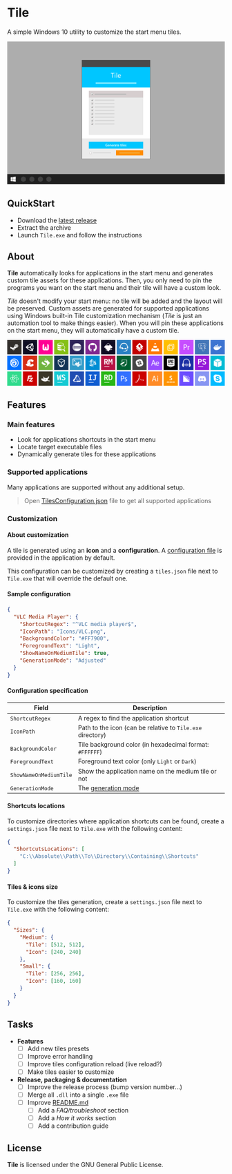 # Tile

A simple Windows 10 utility to customize the start menu tiles.

![Demonstration of the application](./Tile/resources/dist/tile-demo.gif)

## QuickStart

- Download the [latest release](https://github.com/GaelGirodon/Tile/releases)
- Extract the archive
- Launch `Tile.exe` and follow the instructions

## About

**Tile** automatically looks for applications in the start menu
and generates custom tile assets for these applications.
Then, you only need to pin the programs you want on the start menu
and their tile will have a custom look.

*Tile* doesn't modify your start menu: no tile will be added and the layout
will be preserved. Custom assets are generated for supported applications
using Windows built-in Tile customization mechanism
(*Tile* is just an automation tool to make things easier).
When you will pin these applications on the start menu, they will
automatically have a custom tile.

![Examples of generated tiles](./Tile/resources/dist/mosaic-tiles.png)

## Features

### Main features

- Look for applications shortcuts in the start menu
- Locate target executable files
- Dynamically generate tiles for these applications

### Supported applications

Many applications are supported without any additional setup.

> Open [TilesConfiguration.json](Tile/Tile.Core/Resources/TilesConfiguration.json)
> file to get all supported applications

### Customization

#### About customization

A tile is generated using an **icon** and a **configuration**.
A [configuration file](Tile/Tile.Core/Resources/TilesConfiguration.json)
is provided in the application by default.

This configuration can be customized by creating a `tiles.json` file
next to `Tile.exe` that will override the default one.

#### Sample configuration

```json
{
  "VLC Media Player": {
    "ShortcutRegex": "^VLC media player$",
    "IconPath": "Icons/VLC.png",
    "BackgroundColor": "#FF7900",
    "ForegroundText": "Light",
    "ShowNameOnMediumTile": true,
    "GenerationMode": "Adjusted"
  }
}
```

#### Configuration specification

| Field                  | Description                                                        |
| ---------------------- | ------------------------------------------------------------------ |
| `ShortcutRegex`        | A regex to find the application shortcut                           |
| `IconPath`             | Path to the icon (can be relative to `Tile.exe` directory)         |
| `BackgroundColor`      | Tile background color (in hexadecimal format: `#FFFFFF`)           |
| `ForegroundText`       | Foreground text color (only `Light` or `Dark`)                     |
| `ShowNameOnMediumTile` | Show the application name on the medium tile or not                |
| `GenerationMode`       | The [generation mode](Tile/Tile.Core/Config/TileGenerationMode.cs) |

#### Shortcuts locations

To customize directories where application shortcuts can be found,
create a `settings.json` file next to `Tile.exe` with the following content:

```json
{
  "ShortcutsLocations": [
    "C:\\Absolute\\Path\\To\\Directory\\Containing\\Shortcuts"
  ]
}
```

#### Tiles & icons size

To customize the tiles generation, create a `settings.json` file
next to `Tile.exe` with the following content:

```json
{
  "Sizes": {
    "Medium": {
      "Tile": [512, 512],
      "Icon": [240, 240]
    },
    "Small": {
      "Tile": [256, 256],
      "Icon": [160, 160]
    }
  }
}
```

## Tasks

- **Features**
  - [ ] Add new tiles presets
  - [ ] Improve error handling
  - [ ] Improve tiles configuration reload (live reload?)
  - [ ] Make tiles easier to customize
- **Release, packaging & documentation**  
  - [ ] Improve the release process (bump version number...)
  - [ ] Merge all `.dll` into a single `.exe` file
  - [ ] Improve [README.md](README.md)
    - [ ] Add a _FAQ/troubleshoot_ section
    - [ ] Add a _How it works_ section
    - [ ] Add a contribution guide

## License

**Tile** is licensed under the GNU General Public License.
